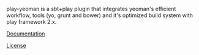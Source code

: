 play-yeoman is a sbt+play plugin that integrates yeoman's efficient workflow, tools (yo, grunt and bower) and it's optimized build system with play framework 2.x.

[Documentation](https://github.com/tuplejump/play-yeoman/blob/master/README.md)

[License](https://github.com/tuplejump/play-yeoman/blob/master/LICENSE)

